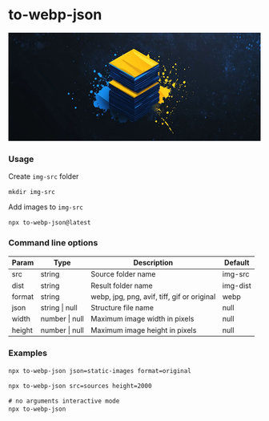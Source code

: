 # to-webp-json

![to-webp-json](bg.jpg)

### Usage

Create `img-src` folder

```shell
mkdir img-src
```

Add images to `img-src`

```shell
npx to-webp-json@latest
```

### Command line options

| Param  | Type           | Description                                 | Default  |
| ------ | -------------- | ------------------------------------------- | -------- |
| src    | string         | Source folder name                          | img-src  |
| dist   | string         | Result folder name                          | img-dist |
| format | string         | webp, jpg, png, avif, tiff, gif or original | webp     |
| json   | string \| null | Structure file name                         | null     |
| width  | number \| null | Maximum image width in pixels               | null     |
| height | number \| null | Maximum image height in pixels              | null     |

### Examples

```shell
npx to-webp-json json=static-images format=original
```

```shell
npx to-webp-json src=sources height=2000
```

```shell
# no arguments interactive mode
npx to-webp-json
```
